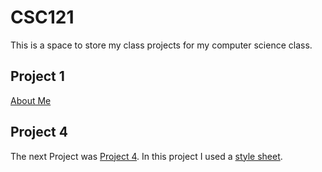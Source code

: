 # CSC121
This is a space to store my class projects for my computer science class.

## Project 1
[About Me](index.html)

## Project 4
The next Project was [Project 4](./Project_4/Project4.html). In this project I used a [style sheet](./Project_4/P4_styles.css).
